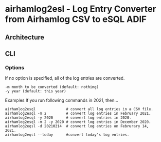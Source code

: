 # airhamlog2esl - Log Entry Converter from Airhamlog CSV to eSQL ADIF


## Architecture


## CLI
### Options
If no option is specified, all of the log entries are converted.

```
-m month to be converted (default: nothing)
-y year (default: this year)
```

Examples
If you run following commands in 2021, then...

```
airhamlog2esql              # convert all log entries in a CSV file.
airhamlog2esql -m 2         # convert log entries in February 2021.
airhamlog2esql -y 2020      # convert log entries in 2020.
airhamlog2esql -m 2 -y 2020 # convert log entries in December 2020.
airhamlog2eqsl -d 20210214  # convert log entries on Februrary 14, 2021.
airhamlog2eqsl --today      #convert today's log entries.
```
